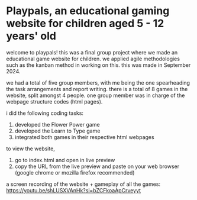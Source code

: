 # Playpals, an educational gaming website for children aged 5 - 12 years' old

welcome to playpals! this was a final group project where we made an educational game website for children. we applied agile methodologies such as the kanban method in working on this. this was made in September 2024. 

we had a total of five group members, with me being the one spearheading the task arrangements and report writing. there is a total of 8 games in the website, split amongst 4 people. one group member was in charge of the webpage structure codes (html pages).

i did the following coding tasks:
1. developed the Flower Power game
2. developed the Learn to Type game
3. integrated both games in their respective html webpages 

to view the website, 
1. go to index.html and open in live preview
2. copy the URL from the live preview and paste on your web browser (google chrome or mozilla firefox recommended)

a screen recording of the website + gameplay of all the games: https://youtu.be/shLUSXVAnHk?si=bZCFkoaApCrveyyt